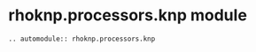 # rhoknp.processors.knp module

```{eval-rst}
.. automodule:: rhoknp.processors.knp
```

```{toctree}

```
